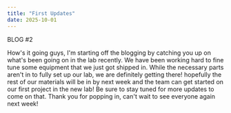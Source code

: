```yaml
---
title: "First Updates"
date: 2025-10-01
---
```

BLOG #2

How's it going guys, I'm starting off the blogging by catching you up on what's been going on in the lab recently. We have been working hard to fine tune some equipment that we just got shipped in.
While the necessary parts aren't in to fully set up our lab, we are definitely getting there! hopefully the rest of our materials will be in by next week and the team can get started on our first project in the new lab! Be sure to stay tuned for more updates to come on that. Thank you for popping in, can't wait to see everyone again next week!
